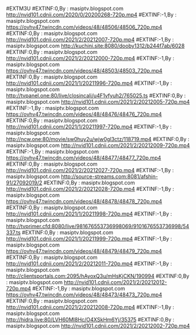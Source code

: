 
#EXTM3U
#EXTINF:0,By : masiptv.blogspot.com
http://nvid101.cdnii.com/2020/0/20200268-720p.mp4
#EXTINF:-1,By : masiptv.blogspot.com
https://ovhv47.twincdn.com/videos/48/48506/48506_720p.mp4
#EXTINF:0,By : masiptv.blogspot.com
http://nvid101.cdnii.com/2021/2/20212007-720p.mp4
#EXTINF:-1,By : masiptv.blogspot.com
http://kuchini.site:8080/dooby1312/b244f7ab/6028
#EXTINF:0,By : masiptv.blogspot.com
http://nvid101.cdnii.com/2021/2/20212000-720p.mp4
#EXTINF:-1,By : masiptv.blogspot.com
https://ovhv47.twincdn.com/videos/48/48503/48503_720p.mp4
#EXTINF:0,By : masiptv.blogspot.com
http://nvid101.cdnii.com/2021/1/20211996-720p.mp4
#EXTINF:-1,By : masiptv.blogspot.com
http://tvpanel.one:80/live/closincali/u4F1vfyuh2/765025.ts
#EXTINF:0,By : masiptv.blogspot.com
http://nvid101.cdnii.com/2021/2/20212005-720p.mp4
#EXTINF:-1,By : masiptv.blogspot.com
https://ovhv47.twincdn.com/videos/48/48476/48476_720p.mp4
#EXTINF:0,By : masiptv.blogspot.com
http://nvid101.cdnii.com/2021/1/20211997-720p.mp4
#EXTINF:-1,By : masiptv.blogspot.com
http://ncw.one:80/movie/sw0huy2u/wjw0gl3ctz/118719.mp4
#EXTINF:0,By : masiptv.blogspot.com
http://nvid101.cdnii.com/2021/2/20212009-720p.mp4
#EXTINF:-1,By : masiptv.blogspot.com
https://ovhv47.twincdn.com/videos/48/48477/48477_720p.mp4
#EXTINF:0,By : masiptv.blogspot.com
http://nvid101.cdnii.com/2021/2/20212027-720p.mp4
#EXTINF:-1,By : masiptv.blogspot.com
http://source-streams.com:8081/afshin-91/27092019/2
#EXTINF:0,By : masiptv.blogspot.com
http://nvid101.cdnii.com/2021/2/20212028-720p.mp4
#EXTINF:-1,By : masiptv.blogspot.com
https://ovhv47.twincdn.com/videos/48/48478/48478_720p.mp4
#EXTINF:0,By : masiptv.blogspot.com
http://nvid101.cdnii.com/2021/1/20211998-720p.mp4
#EXTINF:-1,By : masiptv.blogspot.com
http://tvprimer.cfd:8080/live/981676553736998069/9101676553736998/54337.ts
#EXTINF:0,By : masiptv.blogspot.com
http://nvid101.cdnii.com/2021/1/20211999-720p.mp4
#EXTINF:-1,By : masiptv.blogspot.com
https://ovhv47.twincdn.com/videos/48/48479/48479_720p.mp4
#EXTINF:0,By : masiptv.blogspot.com
http://nvid101.cdnii.com/2021/2/20212011-720p.mp4
#EXTINF:-1,By : masiptv.blogspot.com
http://clientsportals.com:2095/hAyoxQ3u/mHsKjCKN/190994
#EXTINF:0,By : masiptv.blogspot.com
http://nvid101.cdnii.com/2021/2/20212012-720p.mp4
#EXTINF:-1,By : masiptv.blogspot.com
https://ovhv47.twincdn.com/videos/48/48473/48473_720p.mp4
#EXTINF:0,By : masiptv.blogspot.com
http://nvid101.cdnii.com/2021/2/20212008-720p.mp4
#EXTINF:-1,By : masiptv.blogspot.com
http://hidra.live:80/LVH60Ml8Hc/O4XSkHm6Yj/35375
#EXTINF:0,By : masiptv.blogspot.com
http://nvid101.cdnii.com/2021/2/20212002-720p.mp4
